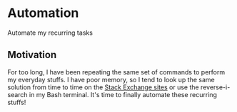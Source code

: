 # Automation
Automate my recurring tasks


## Motivation

For too long, I have been repeating the same set of commands to perform my everyday stuffs. I have poor memory, so I tend to look up the same solution from time to time on the [Stack Exchange sites](https://stackexchange.com/) or use the reverse-i-search in my Bash terminal.
It's time to finally automate these recurring stuffs!
